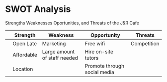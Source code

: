 # SWOT Analysis
Strengths Weaknesses Oportunities, and Threats of the J&R Cafe

| | Strength | Weakness | Opportunity | Threats |
|-|-----------------|-----------|----------------|---------------|
| |Open Late | Marketing | Free wifi | Competition |
| |Affordable | Large amount of staff needed | Hire on-site tutors|   |
| |Location | | Promote through social media |   | |
